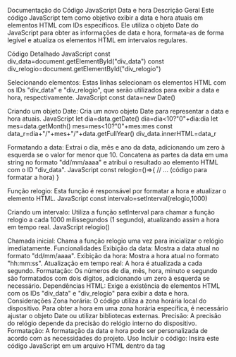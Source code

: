 Documentação do Código JavaScript Data e hora
Descrição Geral
Este código JavaScript tem como objetivo exibir a data e hora atuais em elementos HTML com IDs específicos. Ele utiliza o objeto Date do JavaScript para obter as informações de data e hora, formata-as de forma legível e atualiza os elementos HTML em intervalos regulares.

Código Detalhado
JavaScript
const div_data=document.getElementById("div_data")
const div_relogio=document.getElementById("div_relogio")


Selecionando elementos: Estas linhas selecionam os elementos HTML com os IDs "div_data" e "div_relogio", que serão utilizados para exibir a data e hora, respectivamente.
JavaScript
const data=new Date()


Criando um objeto Date: Cria um novo objeto Date para representar a data e hora atuais.
JavaScript
let dia=data.getDate()
dia=dia<10?"0"+dia:dia
let mes=data.getMonth()
mes=mes<10?"0"+mes:mes
const data_r=dia+"/"+mes+"/"+data.getFullYear()
div_data.innerHTML=data_r


Formatando a data: Extrai o dia, mês e ano da data, adicionando um zero à esquerda se o valor for menor que 10. Concatena as partes da data em uma string no formato "dd/mm/aaaa" e atribui o resultado ao elemento HTML com o ID "div_data".
JavaScript
const relogio=()=>{
  // ... (código para formatar a hora)
}


Função relogio: Esta função é responsável por formatar a hora e atualizar o elemento HTML.
JavaScript
const intervalo=setInterval(relogio,1000)


Criando um intervalo: Utiliza a função setInterval para chamar a função relogio a cada 1000 milissegundos (1 segundo), atualizando assim a hora em tempo real.
JavaScript
relogio()


Chamada inicial: Chama a função relogio uma vez para inicializar o relógio imediatamente.
Funcionalidades
Exibição da data: Mostra a data atual no formato "dd/mm/aaaa".
Exibição da hora: Mostra a hora atual no formato "hh:mm:ss".
Atualização em tempo real: A hora é atualizada a cada segundo.
Formatação: Os números de dia, mês, hora, minuto e segundo são formatados com dois dígitos, adicionando um zero à esquerda se necessário.
Dependências
HTML: Exige a existência de elementos HTML com os IDs "div_data" e "div_relogio" para exibir a data e hora.
Considerações
Zona horária: O código utiliza a zona horária local do dispositivo. Para obter a hora em uma zona horária específica, é necessário ajustar o objeto Date ou utilizar bibliotecas externas.
Precisão: A precisão do relógio depende da precisão do relógio interno do dispositivo.
Formatação: A formatação da data e hora pode ser personalizada de acordo com as necessidades do projeto.
Uso
Incluir o código: Insira este código JavaScript em um arquivo HTML dentro da tag <script>.
Criar os elementos HTML: Crie dois elementos HTML com os IDs "div_data" e "div_relogio" onde a data e hora serão exibidas.
Exemplo de uso em HTML:

HTML
<!DOCTYPE html>
<html>
<head>
  <title>Relógio</title>
</head>
<body>
  <div id="div_data"></div>
  <div id="div_relogio"></div>
  <script src="seu_script.js"></script> </body>
</html>
